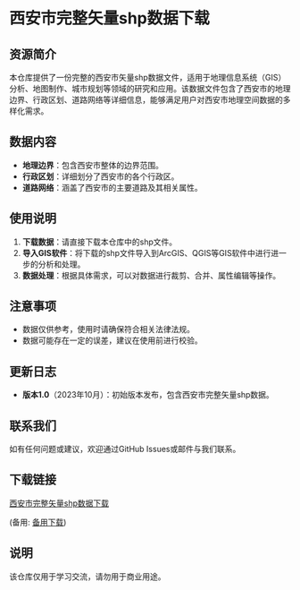 # 西安市完整矢量shp数据下载

## 资源简介

本仓库提供了一份完整的西安市矢量shp数据文件，适用于地理信息系统（GIS）分析、地图制作、城市规划等领域的研究和应用。该数据文件包含了西安市的地理边界、行政区划、道路网络等详细信息，能够满足用户对西安市地理空间数据的多样化需求。

## 数据内容

- **地理边界**：包含西安市整体的边界范围。
- **行政区划**：详细划分了西安市的各个行政区。
- **道路网络**：涵盖了西安市的主要道路及其相关属性。

## 使用说明

1. **下载数据**：请直接下载本仓库中的shp文件。
2. **导入GIS软件**：将下载的shp文件导入到ArcGIS、QGIS等GIS软件中进行进一步的分析和处理。
3. **数据处理**：根据具体需求，可以对数据进行裁剪、合并、属性编辑等操作。

## 注意事项

- 数据仅供参考，使用时请确保符合相关法律法规。
- 数据可能存在一定的误差，建议在使用前进行校验。

## 更新日志

- **版本1.0**（2023年10月）：初始版本发布，包含西安市完整矢量shp数据。

## 联系我们

如有任何问题或建议，欢迎通过GitHub Issues或邮件与我们联系。

## 下载链接
[西安市完整矢量shp数据下载](https://pan.quark.cn/s/67a1d1c74343) 

(备用: [备用下载](https://pan.baidu.com/s/1ADQqTdypZR1TbOFCbfYBdA?pwd=1234))

## 说明

该仓库仅用于学习交流，请勿用于商业用途。
